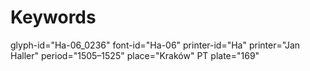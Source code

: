 # Keywords
glyph-id="Ha-06_0236"
font-id="Ha-06"
printer-id="Ha"
printer="Jan Haller"
period="1505–1525"
place="Kraków"
PT plate="169"
